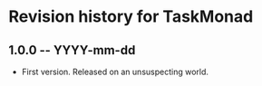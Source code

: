 # Revision history for TaskMonad

## 1.0.0 -- YYYY-mm-dd

* First version. Released on an unsuspecting world.
